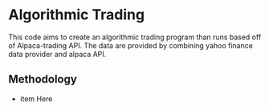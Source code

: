 # Algorithmic Trading

This code aims to create an algorithmic trading program than runs based off of Alpaca-trading API.
The data are provided by combining yahoo finance data provider and alpaca API.

## Methodology

- item Here
